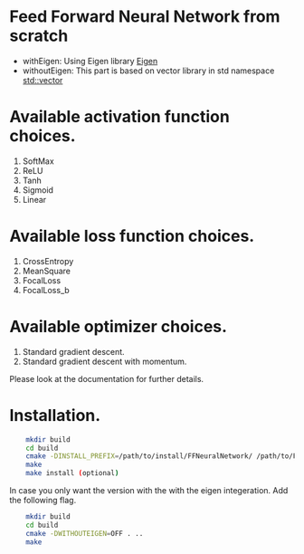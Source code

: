 # Feed Forward Neural Network from scratch

- withEigen: Using Eigen library [ Eigen ]
- withoutEigen: This part is based on vector library in std namespace [ std::vector ]

[ Eigen ]: https://eigen.tuxfamily.org.
[ std::vector ]: https://en.cppreference.com/w/cpp/container/vector.

# Available activation function choices.

1. SoftMax
2. ReLU 
3. Tanh
4. Sigmoid
5. Linear 

# Available loss function choices.

1. CrossEntropy
2. MeanSquare 
3. FocalLoss
4. FocalLoss_b 

# Available optimizer choices.

1. Standard gradient descent.
2. Standard gradient descent with momentum.

Please look at the documentation for further details. 

# Installation.

````sh
    mkdir build
    cd build
    cmake -DINSTALL_PREFIX=/path/to/install/FFNeuralNetwork/ /path/to/FFNeuralNetwork/source
    make
    make install (optional)
````
In case you only want the version with the with the eigen integeration. Add the following flag.
````sh
    mkdir build
    cd build
    cmake -DWITHOUTEIGEN=OFF . ..
    make
````

